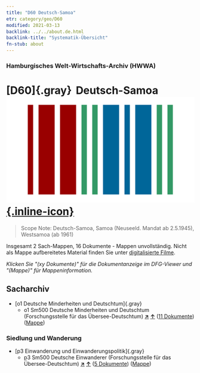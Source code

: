 ```yaml
---
title: "D60 Deutsch-Samoa"
etr: category/geo/D60
modified: 2021-03-13
backlink: ../../about.de.html
backlink-title: "Systematik-Übersicht"
fn-stub: about
---
```


### Hamburgisches Welt-Wirtschafts-Archiv (HWWA)
# [D60]{.gray}&#8201; Deutsch-Samoa&#160; [![Wikidata item](/images/Wikidata-logo.svg){.inline-icon}](http://www.wikidata.org/entity/Q701025)


> Scope Note: Deutsch-Samoa, Samoa (Neuseeld. Mandat ab 2.5.1945), Westsamoa (ab 1961)



Insgesamt 2 Sach-Mappen, 16 Dokumente - Mappen unvollständig.
Nicht als Mappe aufbereitetes Material finden Sie unter [digitalisierte Filme](/film/h1_sh).

_Klicken Sie "(xy Dokumente)" für die Dokumentanzeige im DFG-Viewer und "(Mappe)" für Mappeninformation._

## Sacharchiv



- [o1 Deutsche Minderheiten und Deutschtum]{.gray}
  - o1 Sm500 Deutsche Minderheiten und Deutschtum (Forschungsstelle für das Übersee-Deutschtum) [**&nearr;**](../../../subject/i/145911/about.de.html "Deutsche Minderheiten und Deutschtum (Forschungsstelle für das Übersee-Deutschtum) (in der ganzen Welt)") [**&uarr;**](../../../subject/about.de.html#o1_Sm500 "Sachsystematik") (<a href="https://pm20.zbw.eu/dfgview/sh/141634,145911" title="über: Deutsch-Samoa : Deutsche Minderheiten und Deutschtum (Forschungsstelle für das Übersee-Deutschtum)" target="_blank">11 Dokumente</a>) ([Mappe](../../../../folder/sh/1416xx/141634/1459xx/145911/about.de.html))

### Siedlung und Wanderung

- [p3 Einwanderung und Einwanderungspolitik]{.gray}
  - p3 Sm500 Deutsche Einwanderer (Forschungsstelle für das Übersee-Deutschtum) [**&nearr;**](../../../subject/i/145921/about.de.html "Deutsche Einwanderer (Forschungsstelle für das Übersee-Deutschtum) (in der ganzen Welt)") [**&uarr;**](../../../subject/about.de.html#p3_Sm500 "Sachsystematik") (<a href="https://pm20.zbw.eu/dfgview/sh/141634,145921" title="über: Deutsch-Samoa : Deutsche Einwanderer (Forschungsstelle für das Übersee-Deutschtum)" target="_blank">5 Dokumente</a>) ([Mappe](../../../../folder/sh/1416xx/141634/1459xx/145921/about.de.html))


